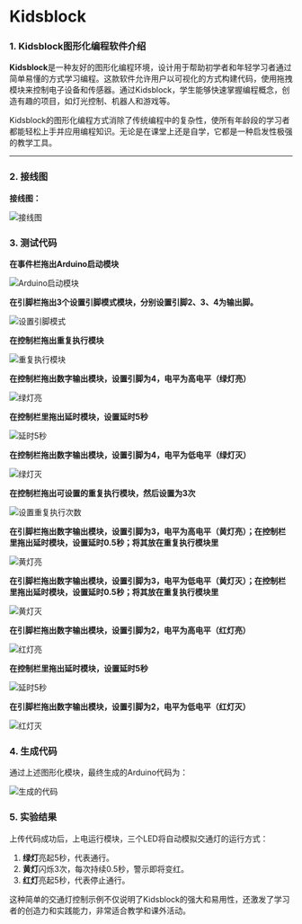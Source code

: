 # Kidsblock

### 1. Kidsblock图形化编程软件介绍

**Kidsblock**是一种友好的图形化编程环境，设计用于帮助初学者和年轻学习者通过简单易懂的方式学习编程。这款软件允许用户以可视化的方式构建代码，使用拖拽模块来控制电子设备和传感器。通过Kidsblock，学生能够快速掌握编程概念，创造有趣的项目，如灯光控制、机器人和游戏等。

Kidsblock的图形化编程方式消除了传统编程中的复杂性，使所有年龄段的学习者都能轻松上手并应用编程知识。无论是在课堂上还是自学，它都是一种启发性极强的教学工具。

---

### 2. 接线图

**接线图：**

![接线图](media/4ebe8b41bbf4bcb673aab9c5fb51c79c.png)

### 3. 测试代码

**在事件栏拖出Arduino启动模块**

![Arduino启动模块](media/7975d02e9b6245116db3ffb66a6664ec.png)

**在引脚栏拖出3个设置引脚模式模块，分别设置引脚2、3、4为输出脚。**

![设置引脚模式](media/7b34b0206fc55e6caf7100f9125bd57b.png)

**在控制栏拖出重复执行模块**

![重复执行模块](media/fcac1bb7b7f52a256f7c62df773b961f.png)

**在控制栏拖出数字输出模块，设置引脚为4，电平为高电平（绿灯亮）**

![绿灯亮](media/4982a950f13e3ed3903e88498ca506e0.png)

**在控制栏里拖出延时模块，设置延时5秒**

![延时5秒](media/9c0d73f736931c71d53784ab9e942211.png)

**在控制栏拖出数字输出模块，设置引脚为4，电平为低电平（绿灯灭）**

![绿灯灭](media/f71d4d804446f9e5db0cec5fb6a8fde3.png)

**在控制栏拖出可设置的重复执行模块，然后设置为3次**

![设置重复执行次数](media/e2b7f535b17b7ad8bb084fcd7414aade.png)

**在引脚栏拖出数字输出模块，设置引脚为3，电平为高电平（黄灯亮）；在控制栏里拖出延时模块，设置延时0.5秒；将其放在重复执行模块里**

![黄灯亮](media/0fb8ccfff8569593f100699693c844bb.png)

**在引脚栏拖出数字输出模块，设置引脚为3，电平为低电平（黄灯灭）；在控制栏里拖出延时模块，设置延时0.5秒；将其放在重复执行模块里**

![黄灯灭](media/0eec11b015bd592595dc7b230e72c182.png)

**在引脚栏拖出数字输出模块，设置引脚为2，电平为高电平（红灯亮）**

![红灯亮](media/dee0784fdbc62bf64a8cacdb898836fa.png)

**在控制栏里拖出延时模块，设置延时5秒**

![延时5秒](media/9c0d73f736931c71d53784ab9e942211.png)

**在引脚栏拖出数字输出模块，设置引脚为2，电平为低电平（红灯灭）**

![红灯灭](media/fc2d01a1dab536925839554b5c7cf5e5.png)

### 4. 生成代码

通过上述图形化模块，最终生成的Arduino代码为：

![生成的代码](media/c663d98d53c69ac3fc2c6cc204245ca6.png)

### 5. 实验结果

上传代码成功后，上电运行模块，三个LED将自动模拟交通灯的运行方式：

1. **绿灯**亮起5秒，代表通行。
2. **黄灯**闪烁3次，每次持续0.5秒，警示即将变红。
3. **红灯**亮起5秒，代表停止通行。

这种简单的交通灯控制示例不仅说明了Kidsblock的强大和易用性，还激发了学习者的创造力和实践能力，非常适合教学和课外活动。

